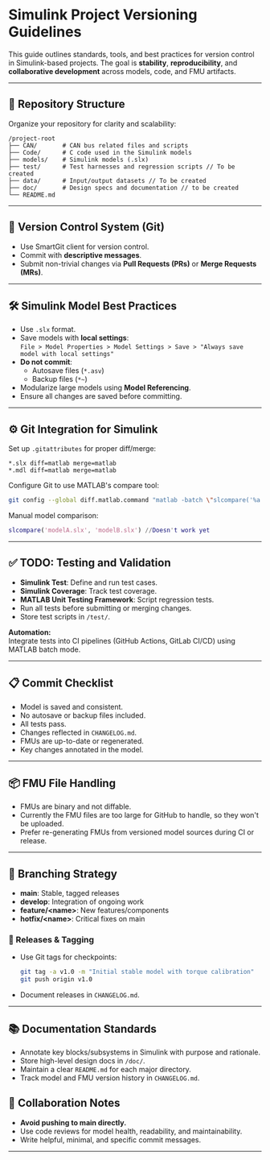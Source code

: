 # Simulink Project Versioning Guidelines

This guide outlines standards, tools, and best practices for version control in Simulink-based projects. The goal is **stability**, **reproducibility**, and **collaborative development** across models, code, and FMU artifacts.

---

## 📁 Repository Structure

Organize your repository for clarity and scalability:

```
/project-root
├── CAN/       # CAN bus related files and scripts
├── Code/      # C code used in the Simulink models
├── models/    # Simulink models (.slx)
├── test/      # Test harnesses and regression scripts // To be created
├── data/      # Input/output datasets // To be created
├── doc/       # Design specs and documentation // to be created
└── README.md
```

---

## 🔗 Version Control System (Git)

- Use SmartGit client for version control.
- Commit with **descriptive messages**.
- Submit non-trivial changes via **Pull Requests (PRs)** or **Merge Requests (MRs)**.

---

## 🛠️ Simulink Model Best Practices

- Use `.slx` format.
- Save models with **local settings**:  
    `File > Model Properties > Model Settings > Save > "Always save model with local settings"`
- **Do not commit**:
    - Autosave files (`*.asv`)
    - Backup files (`*~`)
- Modularize large models using **Model Referencing**.
- Ensure all changes are saved before committing.

---

## ⚙️ Git Integration for Simulink

Set up `.gitattributes` for proper diff/merge:

```gitattributes
*.slx diff=matlab merge=matlab
*.mdl diff=matlab merge=matlab
```

Configure Git to use MATLAB's compare tool:

```bash
git config --global diff.matlab.command "matlab -batch \"slcompare('%a','%b')\"" //Doesn't work yet
```

Manual model comparison:

```matlab
slcompare('modelA.slx', 'modelB.slx') //Doesn't work yet
```

---

## ✅ TODO: Testing and Validation

- **Simulink Test**: Define and run test cases.
- **Simulink Coverage**: Track test coverage.
- **MATLAB Unit Testing Framework**: Script regression tests.
- Run all tests before submitting or merging changes.
- Store test scripts in `/test/`.

**Automation:**  
Integrate tests into CI pipelines (GitHub Actions, GitLab CI/CD) using MATLAB batch mode.

---

## 📋 Commit Checklist

- Model is saved and consistent.
- No autosave or backup files included.
- All tests pass.
- Changes reflected in `CHANGELOG.md`.
- FMUs are up-to-date or regenerated.
- Key changes annotated in the model.

---

## 📦 FMU File Handling

- FMUs are binary and not diffable.
- Currently the FMU files are too large for GitHub to handle, so they won't be uploaded.
- Prefer re-generating FMUs from versioned model sources during CI or release.

---

## 🌱 Branching Strategy

- **main**: Stable, tagged releases
- **develop**: Integration of ongoing work
- **feature/&lt;name&gt;**: New features/components  
- **hotfix/&lt;name&gt;**: Critical fixes on main

### 🧾 Releases & Tagging

- Use Git tags for checkpoints:
    ```bash
    git tag -a v1.0 -m "Initial stable model with torque calibration"
    git push origin v1.0
    ```
- Document releases in `CHANGELOG.md`.

---

## 📚 Documentation Standards

- Annotate key blocks/subsystems in Simulink with purpose and rationale.
- Store high-level design docs in `/doc/`.
- Maintain a clear `README.md` for each major directory.
- Track model and FMU version history in `CHANGELOG.md`.

## 🤝 Collaboration Notes

- **Avoid pushing to main directly.**
- Use code reviews for model health, readability, and maintainability.
- Write helpful, minimal, and specific commit messages.

---

